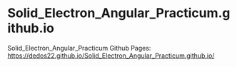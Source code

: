 # Solid_Electron_Angular_Practicum.github.io
Solid_Electron_Angular_Practicum
Github Pages: https://dedos22.github.io/Solid_Electron_Angular_Practicum.github.io/
